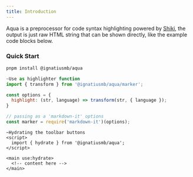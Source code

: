 ```yaml
---
title: Introduction
---
```


Aqua is a preprocessor for code syntax highlighting powered by [Shiki](https://github.com/shikijs/shiki), the output is just raw HTML string that can be shown directly, like the example code blocks below.

### Quick Start

```bash
pnpm install @ignatiusmb/aqua
```

```javascript
~Use as highlighter function
import { transform } from '@ignatiusmb/aqua/marker';

const options = {
  highlight: (str, language) => transform(str, { language });
}

// passing as a 'markdown-it' options
const marker = require('markdown-it')(options);
```

```svelte
~Hydrating the toolbar buttons
<script>
  import { hydrate } from '@ignatiusmb/aqua';
</script>

<main use:hydrate>
  <!-- content here -->
</main>
```
